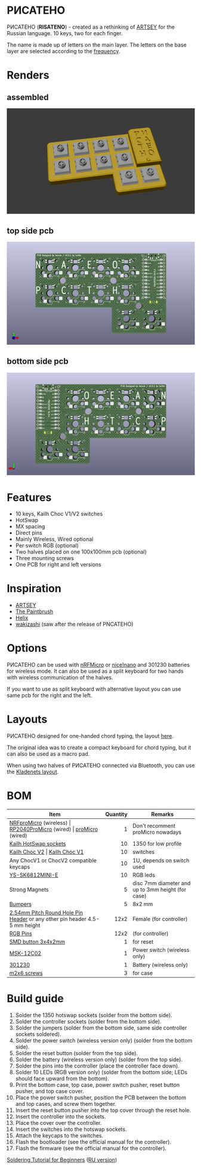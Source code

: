 # РИСАТЕНО

РИСАТЕНО (__RISATENO__) - created as a rethinking of [ARTSEY](https://artsey.io/) for the Russian language. 10 keys, two for each finger.

The name is made up of letters on the main layer. The letters on the base layer are selected according to the [frequency](https://ru.wikipedia.org/wiki/%D0%A7%D0%B0%D1%81%D1%82%D0%BE%D1%82%D0%BD%D0%BE%D1%81%D1%82%D1%8C).

# Renders

## assembled

![assembled](pcb/PNCATEHO_v5/renders/assembled-wo-keycaps.png)

## top side pcb

![front](pcb/PNCATEHO_v5/renders/front.png)

## bottom side pcb

![back](pcb/PNCATEHO_v5/renders/back.png)

# Features

* 10 keys, Kailh Choc V1/V2 switches
* HotSwap
* MX spacing
* Direct pins 
* Mainly Wireless, Wired optional
* Per switch RGB (optional)
* Two halves placed on one 100x100mm pcb (optional)
* Three mounting screws
* One PCB for right and left versions

# Inspiration

* [ARTSEY](https://artsey.io/)
* [The Paintbrush](https://github.com/artseyio/thepaintbrush)
* [Helix](https://github.com/MakotoKurauchi/helix)
* [wakizashi](https://klava.wiki/hypha/%D0%BA%D0%BB%D0%B0%D0%B2%D0%B8%D0%B0%D1%82%D1%83%D1%80%D1%8B/%D0%B2%D0%B0%D0%BA%D0%B8%D0%B4%D0%B7%D0%B0%D1%81%D0%B8) (saw after the release of PNCATEHO)

# Options

РИСАТЕНО can be used with [nRFMicro](https://github.com/joric/nrfmicro) or [nice!nano](https://nicekeyboards.com/nice-nano/) and 301230 batteries for wireless mode. It can also be used as a split keyboard for two hands with wireless communication of the halves.

If you want to use as split keyboard with alternative layout you can use same pcb for the right and the left.

# Layouts

РИСАТЕНО designed for one-handed chord typing, the layout [here](http://www.keyboard-layout-editor.com/#/gists/019e404b4ab5db93cd75010ad90777a4). 

The original idea was to create a compact keyboard for chord typing, but it can also be used as a macro pad.

When using two halves of РИСАТЕНО connected via Bluetooth, you can use the [Kladenets layout](https://ibnteo.github.io/kladenets/).

# BOM

| Item                                                                       | Quantity | Remarks                              |
| -------------------------------------------------------------------------- | -------: | ------------------------------------ |
| [NRFproMicro](https://aliexpress.com/item/1005007088422530.html) (wireless) \| [RP2040ProMicro](https://aliexpress.com/item/1005006787060405.html) (wired) \| [proMicro](https://aliexpress.com/item/32840365436.html) (wired)           | 1        | Don't recomment proMicro nowadays    |
| [Kailh HotSwap sockets](https://aliexpress.com/item/1005003873653184.html)                                                   | 10       | 1350 for low profile                 |
| [Kailh Choc V2](https://aliexpress.com/item/1005008651091078.html) \| [Kailh Choc V1](https://aliexpress.com/item/32959996455.html)              | 10       | switches                             |
| Any ChocV1 or ChocV2 compatible keycaps                                                                                      | 10       | 1U, depends on switch used           |
| [YS-SK6812MINI-E](https://aliexpress.comj/item/4000475685852.html)                                                           | 10       | RGB leds                             |
| Strong Magnets                                                                                                               | 5        | disc 7mm diameter and up to 3mm height (for case)               |
| [Bumpers](https://aliexpress.com/item/4001188580018.html)                                                                    | 5        | 8x2 mm                               |
| [2.54mm Pitch Round Hole Pin Header](https://aliexpress.com/item/1005006673257121.html) or any other pin header 4.5-5 mm height  | 12x2     | Female (for controller)              |
| [RGB Pins](https://aliexpress.com/item/1005006359264558.html)                                                                | 12x2     | (for controller)                     |
| [SMD button 3x4x2mm](https://aliexpress.com/item/1005008598353804.html)                                                      | 1        | for reset                            |
| [MSK-12C02](https://aliexpress.com/item/1005006710234187.html)                                                               | 1        | Power switch  (wireless only)        |
| [301230](https://aliexpress.com/item/32732458079.html)                                                                       | 1        | Battery  (wireless only)             |
| [m2x6 screws](https://aliexpress.com/item/1005002136927329.html)                                                             | 3        | for case                             |

# Build guide

1. Solder the 1350 hotswap sockets (solder from the bottom side).
2. Solder the controller sockets (solder from the bottom side).
3. Solder the jumpers (solder from the bottom side, same side controller sockets soldered).
4. Solder the power switch (wireless version only) (solder from the bottom side).
5. Solder the reset button (solder from the top side).
6. Solder the battery (wireless version only) (solder from the top side).
7. Solder the pins into the controller (place the controller face down).
8. Solder 10 LEDs (RGB version only) (solder from the bottom side; LEDs should face upward from the bottom).
9. Print the bottom case, top case, power switch pusher, reset button pusher, and top case cover.
10. Place the power switch pusher, position the PCB between the bottom and top cases, and screw them together.
11. Insert the reset button pusher into the top cover through the reset hole.
12. Insert the controller into the sockets.
13. Place the cover over the controller.
14. Insert the switches into the hotswap sockets.
15. Attach the keycaps to the switches.
16. Flash the bootloader (see the official manual for the controller).
17. Flash the firmware (see the official manual for the controller).

[Soldering Tutorial for Beginners](https://mightyohm.com/files/soldercomic/FullSolderComic_EN.pdf) ([RU version](https://sho0.neocities.org/downloads/komiks_payat_prosto.pdf))

